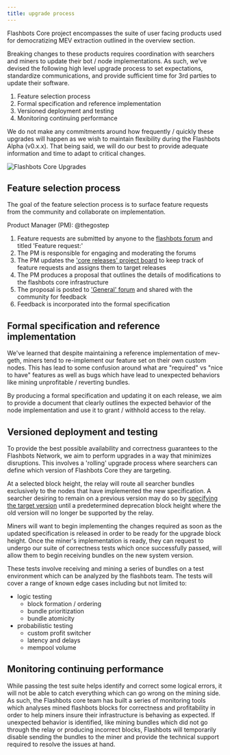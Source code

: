 ```yaml
---
title: upgrade process
---
```


Flashbots Core project encompasses the suite of user facing products used for democratizing MEV extraction outlined in the overview section.

Breaking changes to these products requires coordination with searchers and miners to update their bot / node implementations. As such, we've devised the following high level upgrade process to set expectations, standardize communications, and provide sufficient time for 3rd parties to update their software.

1. Feature selection process
2. Formal specification and reference implementation
3. Versioned deployment and testing
4. Monitoring continuing performance

We do not make any commitments around how frequently / quickly these upgrades will happen as we wish to maintain flexibility during the Flashbots Alpha (v0.x.x). That being said, we will do our best to provide adequate information and time to adapt to critical changes.

![Flashbots Core Upgrades](/img/gant-chart-upgrade.png)

## Feature selection process
The goal of the feature selection process is to surface feature requests from the community and collaborate on implementation.

Product Manager (PM): @thegostep

1. Feature requests are submitted by anyone to the [flashbots forum](https://github.com/flashbots/pm/discussions) and titled 'Feature request:'
2. The PM is responsible for engaging and moderating the forums
3. The PM updates the ['core releases' project board](https://github.com/orgs/flashbots/projects/6) to keep track of feature requests and assigns them to target releases
4. The PM produces a proposal that outlines the details of modifications to the flashbots core infrastructure
5. The proposal is posted to ['General' forum](https://github.com/flashbots/pm/discussions/categories/general) and shared with the community for feedback
6. Feedback is incorporated into the formal specification

## Formal specification and reference implementation
We've learned that despite maintaining a reference implementation of mev-geth, miners tend to re-implement our feature set on their own custom nodes. This has lead to some confusion around what are "required" vs "nice to have" features as well as bugs which have lead to unexpected behaviors like mining unprofitable / reverting bundles.

By producing a formal specification and updating it on each release, we aim to provide a document that clearly outlines the expected behavior of the node implementation and use it to grant / withhold access to the relay.

## Versioned deployment and testing
To provide the best possible availability and correctness guarantees to the Flashbots Network, we aim to perform upgrades in a way that minimizes disruptions. This involves a 'rolling' upgrade process where searchers can define which version of Flashbots Core they are targeting.

At a selected block height, the relay will route all searcher bundles exclusively to the nodes that have implemented the new specification. A searcher desiring to remain on a previous version may do so by [specifying the target version](https://github.com/flashbots/mev-relay-js/issues/37) until a predetermined deprecation block height where the old version will no longer be supported by the relay.

Miners will want to begin implementing the changes required as soon as the updated specification is released in order to be ready for the upgrade block height. Once the miner's implementation is ready, they can request to undergo our suite of correctness tests which once successfully passed, will allow them to begin receiving bundles on the new system version.

These tests involve receiving and mining a series of bundles on a test environment which can be analyzed by the flashbots team. The tests will cover a range of known edge cases including but not limited to:

- logic testing
    - block formation / ordering
    - bundle prioritization
    - bundle atomicity
- probabilistic testing
    - custom profit switcher
    - latency and delays
    - mempool volume

## Monitoring continuing performance

While passing the test suite helps identify and correct some logical errors, it will not be able to catch everything which can go wrong on the mining side. As such, the Flashbots core team has built a series of monitoring tools which analyses mined flashbots blocks for correctness and profitability in order to help miners insure their infrastructure is behaving as expected. If unexpected behavior is identified, like mining bundles which did not go through the relay or producing incorrect blocks, Flashbots will temporarily disable sending the bundles to the miner and provide the technical support required to resolve the issues at hand.
